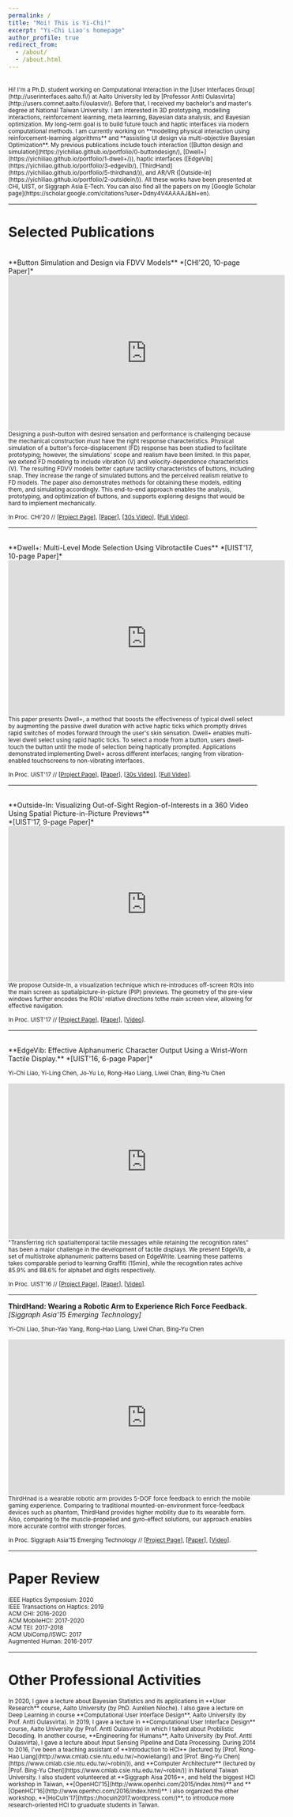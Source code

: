```yaml
---
permalink: /
title: "Moi! This is Yi-Chi!"
excerpt: "Yi-Chi Liao's homepage"
author_profile: true
redirect_from: 
  - /about/
  - /about.html
---
```

<br>
<small>
Hi! I'm a Ph.D. student working on Computational Interaction in the [User Interfaces Group](http://userinterfaces.aalto.fi/) at Aalto University led by [Professor Antti Oulasvirta](http://users.comnet.aalto.fi/oulasvir/). Before that, I received my bachelor's and master's degree at National Taiwan University. I am interested in 3D prototyping, modelling interactions, reinforcement learning, meta learning, Bayesian data analysis, and Bayesian optimization. My long-term goal is to build future touch and haptic interfaces via modern computational methods.
</small>

<small>
I am currently working on **modelling physical interaction using reinforcement-learning algorithms** and **assisting UI design via multi-objective Bayesian Optimization**. 
</small>

<small>
My previous publications include touch interaction ([Button design and simulation](https://yichiliao.github.io/portfolio/0-buttondesign/), [Dwell+](https://yichiliao.github.io/portfolio/1-dwell+/)), haptic interfaces ([EdgeVib](https://yichiliao.github.io/portfolio/3-edgevib/), [ThirdHand](https://yichiliao.github.io/portfolio/5-thirdhand/)), and AR/VR ([Outside-In](https://yichiliao.github.io/portfolio/2-outsidein/)). All these works have been presented at CHI, UIST, or Siggraph Asia E-Tech. You can also find all the papers on my [Google Scholar page](https://scholar.google.com/citations?user=Ddny4V4AAAAJ&hl=en).
</small>

------

Selected Publications
======

<br>
**Button Simulation and Design via FDVV Models** *[CHI'20, 10-page Paper]*<br>
<iframe width="560" height="315" src="https://www.youtube.com/embed/gE7v3Ai5bFk" frameborder="0" allowfullscreen></iframe>

<small>
Designing a push-button with desired sensation and performance is challenging because the mechanical construction must have the right response characteristics. Physical simulation of a button's force-displacement (FD) response has been studied to facilitate prototyping; however, the simulations' scope and realism have been limited. In this paper, we extend FD modeling to include vibration (V) and velocity-dependence characteristics (V). The resulting FDVV models better capture tactility characteristics of buttons, including snap. They increase the range of simulated buttons and the perceived realism relative to FD models. The paper also demonstrates methods for obtaining these models, editing them, and simulating accordingly. This end-to-end approach enables the analysis, prototyping, and optimization of buttons, and supports exploring designs that would be hard to implement mechanically.
</small>

<small>In Proc. CHI'20 // 
[[Project Page](https://yichiliao.github.io/portfolio/0-buttondesign/)], [[Paper](http://yichiliao.github.io/files/dwellplus_uist17.pdf)], [[30s Video](https://www.youtube.com/watch?v=gE7v3Ai5bFk)], [[Full Video](https://www.youtube.com/watch?v=hOi_7O7USaI)]. </small>

------

<br>
**Dwell+: Multi-Level Mode Selection Using Vibrotactile Cues** *[UIST'17, 10-page Paper]*<br>
<iframe width="560" height="315" src="https://www.youtube.com/embed/E90wT4RwuSk" frameborder="0" allowfullscreen></iframe>

<small>
This paper presents Dwell+, a method that boosts the effectiveness of typical dwell select by augmenting the passive dwell duration with active haptic ticks which promptly drives rapid switches of modes forward through the user's skin sensation. Dwell+ enables multi-level dwell select using rapid haptic ticks. To select a mode from a button, users dwell-touch the button until the mode of selection being haptically prompted. Applications demonstrated implementing Dwell+ across different interfaces; ranging from vibration-enabled touchscreens to non-vibrating interfaces. 
</small>

<small>In Proc. UIST'17 // 
[[Project Page](https://yichiliao.github.io/portfolio/1-dwellplus/)], [[Paper](http://yichiliao.github.io/files/dwellplus_uist17.pdf)], [[30s Video](https://youtu.be/E90wT4RwuSk)], [[Full Video](https://www.youtube.com/watch?v=SHxr5JcYqy8)]. </small>

------

<br>
**Outside-In: Visualizing Out-of-Sight Region-of-Interests in a 360 Video Using Spatial Picture-in-Picture Previews** <br>*[UIST'17, 9-page Paper]*<br>
<iframe width="560" height="315" src="https://www.youtube.com/embed/XyN1TRUhelw" frameborder="0" allowfullscreen></iframe>

<small>
We propose Outside-In, a visualization technique which re-introduces off-screen ROIs into the main screen as spatialpicture-in-picture (PIP) previews. The geometry of the pre-view windows further encodes the ROIs’ relative directions tothe main screen view, allowing for effective navigation. 
</small>

<small>In Proc. UIST'17 // 
[[Project Page](https://yichiliao.github.io/portfolio/2-outsidein/)], [[Paper](http://yichiliao.github.io/files/outsidein_uist17.pdf)], [[Video](https://www.youtube.com/watch?v=XyN1TRUhelw)].
</small>

------

<br>
**EdgeVib: Effective Alphanumeric Character Output Using a Wrist-Worn Tactile Display.** *[UIST'16, 6-page Paper]*<br>

<small>Yi-Chi Liao, Yi-Ling Chen, Jo-Yu Lo, Rong-Hao Liang, Liwei Chan, Bing-Yu Chen</small>

<iframe width="560" height="315" src="https://www.youtube.com/embed/Q_2owlSeDg4" frameborder="0" allowfullscreen></iframe>

<small>
"Transferring rich spatialtemporal tactile messages while retaining the recognition rates" has been a major challenge in the development of tactile displays. We present EdgeVib, a set of multistroke alphanumeric patterns based on EdgeWrite. Learning these patterns takes comparable period to learning Graffiti (15min), while the recognition rates achive 85.9% and 88.6% for alphabet and digits respectively.
</small>

<small>In Proc. UIST'16 // 
[[Project Page](https://yichiliao.github.io/portfolio/3-edgevib/)], [[Paper](https://yichiliao.github.io/files/edgevib_uist16.pdf)], [[Video](https://www.youtube.com/watch?v=Q_2owlSeDg4)]. </small>

------

**ThirdHand: Wearing a Robotic Arm to Experience Rich Force Feedback.** *[Siggraph Asia'15 Emerging Technology]*<br> 

<small>Yi-Chi Liao, Shun-Yao Yang, Rong-Hao Liang, Liwei Chan, Bing-Yu Chen</small>

<iframe width="560" height="315" src="https://www.youtube.com/embed/sVRI0L7xu7E" frameborder="0" allowfullscreen></iframe>

<small>
ThirdHnad is a wearable robotic arm provides 5-DOF force feedback to enrich the mobile gaming experience. Comparing to traditional mounted-on-environment force-feedback devices such as phantom, ThirdHand provides higher mobility due to its wearable form. Also, comparing to the muscle-propelled and gyro-effect solutions, our approach enables more accurate control with stronger forces.
</small>

<small>In Proc. Siggraph Asia'15 Emerging Technology // 
[[Project Page](https://yichiliao.github.io/portfolio/5-thirdhand/)], [[Paper](http://yichiliao.github.io/files/thirdhand_sa15.pdf)], [[Video](https://www.youtube.com/watch?v=sVRI0L7xu7E)]. </small>

------



Paper Review
======

<small>
IEEE Haptics Symposium: 2020<br>
IEEE Transactions on Haptics: 2019<br>
ACM CHI: 2016-2020 <br>
ACM MobileHCI: 2017-2020 <br>
ACM TEI: 2017-2018<br>
ACM UbiComp/ISWC: 2017<br>
Augmented Human: 2016-2017<br>
</small>

------

Other Professional Activities
======

<small>
In 2020, I gave a lecture about Bayesian Statistics and its applications in **User Research** course, Aalto University (by PhD. Aurélien Nioche). I also gave a lecture on Deep Learning in course **Computational User Interface Design**, Aalto University (by Prof. Antti Oulasvirta).
</small>

<small>
In 2019, I gave a lecture in **Computational User Interface Design** course, Aalto University (by Prof. Antti Oulasvirta) in which I talked about Probilistic Decoding. In another course, **Engineering for Humans**, Aalto University (by Prof. Antti Oulasvirta), I gave a lecture about Input Sensing Pipeline and Data Processing.
</small>

<small>
During 2014 to 2016, I've been a teaching assistant of **Introduction to HCI** (lectured by [Prof. Rong-Hao Liang](http://www.cmlab.csie.ntu.edu.tw/~howieliang/) and [Prof. Bing-Yu Chen](https://www.cmlab.csie.ntu.edu.tw/~robin/)), and **Computer Architecture** (lectured by [Prof. Bing-Yu Chen](https://www.cmlab.csie.ntu.edu.tw/~robin/)) in National Taiwan University.
</small>

<small>
I also student volunteered at **Siggraph Aisa 2016**, and held the biggest HCI workshop in Taiwan, **[OpenHCI'15](http://www.openhci.com/2015/index.html)** and **[OpenHCI'16](http://www.openhci.com/2016/index.html)**. I also organized the other workshop, **[HoCuIn'17](https://hocuin2017.wordpress.com/)**, to introduce more research-oriented HCI to gruaduate students in Taiwan.
</small>
